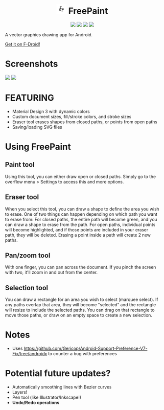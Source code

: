 <!-- Using HTML on markdown is just cursed... -->
<h1 align="center"> <img height="32px" src="fastlane/metadata/android/en-US/images/icon.png"/> FreePaint </h1>

<p align="center">
  <a href="https://f-droid.org/en/packages/io.github.pastthepixels.freepaint"><img src="https://img.shields.io/f-droid/v/io.github.pastthepixels.freepaint" /></a>
  <a href="https://github.com/pastthepixels/FreePaint/releases/latest"><img src="https://img.shields.io/github/downloads/pastthepixels/FreePaint/latest/total" /></a>
  <a href="https://github.com/pastthepixels/FreePaint/issues"><img src="https://img.shields.io/github/issues/pastthepixels/FreePaint" /></a>
  <a href="https://github.com/pastthepixels/FreePaint/graphs/contributors"><img src="https://img.shields.io/github/contributors/pastthepixels/FreePaint" /></a>
</p>

A vector graphics drawing app for Android.

<a href="https://f-droid.org/en/packages/io.github.pastthepixels.freepaint/">Get it on F-Droid!</a>

# Screenshots
<img width="200px" src="https://github.com/pastthepixels/FreePaint/assets/52388215/665d393b-f937-4263-bac5-8cf5b0239257" />
<img width="200px" src="https://github.com/pastthepixels/FreePaint/assets/52388215/58481eb2-5b47-4b1c-ab8c-16e4331d4df5" />


# FEATURING
- Material Design 3 with dynamic colors
- Custom document sizes, fill/stroke colors, and stroke sizes
- Eraser tool erases shapes from closed paths, or points from open paths
- Saving/loading SVG files

# Using FreePaint
## Paint tool
Using this tool, you can either draw open or closed paths. Simply go to the overflow menu > Settings to access this and more options.
## Eraser tool
When you select this tool, you can draw a shape to define the area you wish to erase. One of two things can happen depending on which path you want to erase from:
For closed paths, the entire path will become green, and you can draw a shape to erase from the path.
For open paths, individual points will become highlighted, and if those points are included in your eraser path, they will be deleted. Erasing a point inside a path will create 2 new paths.
## Pan/zoom tool
With one finger, you can pan across the document. If you pinch the screen with two, it'll zoom in and out from the center.
## Selection tool
You can draw a rectangle for an area you wish to select (marquee select). If any paths overlap that area, they will become "selected" and the rectangle will resize to include the selected paths.
You can drag on that rectangle to move those paths, or draw on an empty space to create a new selection.

# Notes

- Uses https://github.com/Gericop/Android-Support-Preference-V7-Fix/tree/androidx to counter a bug
  with preferences

# Potential future updates?
- Automatically smoothing lines with Bezier curves
- Layers!
- Pen tool (like Illustrator/Inkscape!)
- **Undo/Redo operations**
